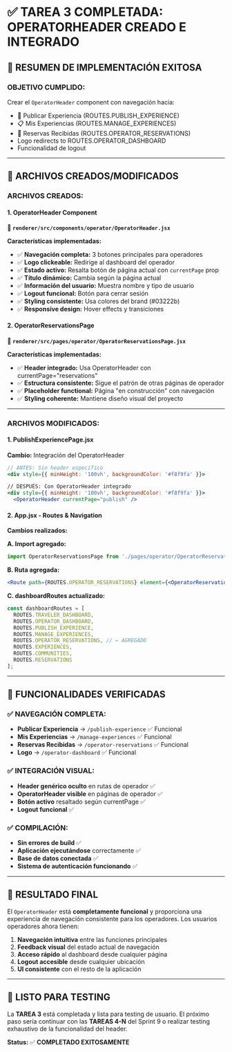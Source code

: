 # ✅ TAREA 3 COMPLETADA: OPERATORHEADER CREADO E INTEGRADO

## 🎯 RESUMEN DE IMPLEMENTACIÓN EXITOSA

### **OBJETIVO CUMPLIDO:**
Crear el `OperatorHeader` component con navegación hacia:
- 📝 Publicar Experiencia (ROUTES.PUBLISH_EXPERIENCE)
- 📋 Mis Experiencias (ROUTES.MANAGE_EXPERIENCES) 
- 📅 Reservas Recibidas (ROUTES.OPERATOR_RESERVATIONS)
- Logo redirects to ROUTES.OPERATOR_DASHBOARD
- Funcionalidad de logout

---

## 📂 ARCHIVOS CREADOS/MODIFICADOS

### **ARCHIVOS CREADOS:**

#### 1. **OperatorHeader Component**
**📁 `renderer/src/components/operator/OperatorHeader.jsx`**

**Características implementadas:**
- ✅ **Navegación completa:** 3 botones principales para operadores
- ✅ **Logo clickeable:** Redirige al dashboard del operador  
- ✅ **Estado activo:** Resalta botón de página actual con `currentPage` prop
- ✅ **Título dinámico:** Cambia según la página actual
- ✅ **Información del usuario:** Muestra nombre y tipo de usuario
- ✅ **Logout funcional:** Botón para cerrar sesión
- ✅ **Styling consistente:** Usa colores del brand (#03222b)
- ✅ **Responsive design:** Hover effects y transiciones

#### 2. **OperatorReservationsPage**
**📁 `renderer/src/pages/operator/OperatorReservationsPage.jsx`**

**Características implementadas:**
- ✅ **Header integrado:** Usa OperatorHeader con currentPage="reservations"
- ✅ **Estructura consistente:** Sigue el patrón de otras páginas de operador
- ✅ **Placeholder functional:** Página "en construcción" con navegación
- ✅ **Styling coherente:** Mantiene diseño visual del proyecto

---

### **ARCHIVOS MODIFICADOS:**

#### 1. **PublishExperiencePage.jsx**
**Cambio:** Integración del OperatorHeader
```jsx
// ANTES: Sin header específico
<div style={{ minHeight: '100vh', backgroundColor: '#f8f9fa' }}>

// DESPUÉS: Con OperatorHeader integrado
<div style={{ minHeight: '100vh', backgroundColor: '#f8f9fa' }}>
  <OperatorHeader currentPage="publish" />
```

#### 2. **App.jsx - Routes & Navigation**
**Cambios realizados:**

**A. Import agregado:**
```jsx
import OperatorReservationsPage from './pages/operator/OperatorReservationsPage';
```

**B. Ruta agregada:**
```jsx
<Route path={ROUTES.OPERATOR_RESERVATIONS} element={<OperatorReservationsPage />} />
```

**C. dashboardRoutes actualizado:**
```jsx
const dashboardRoutes = [
  ROUTES.TRAVELER_DASHBOARD,
  ROUTES.OPERATOR_DASHBOARD,
  ROUTES.PUBLISH_EXPERIENCE,
  ROUTES.MANAGE_EXPERIENCES,
  ROUTES.OPERATOR_RESERVATIONS, // ← AGREGADO
  ROUTES.EXPERIENCES,
  ROUTES.COMMUNITIES,
  ROUTES.RESERVATIONS
];
```

---

## 🧪 FUNCIONALIDADES VERIFICADAS

### **✅ NAVEGACIÓN COMPLETA:**
- **Publicar Experiencia** → `/publish-experience` ✅ Funcional
- **Mis Experiencias** → `/manage-experiences` ✅ Funcional  
- **Reservas Recibidas** → `/operator-reservations` ✅ Funcional
- **Logo** → `/operator-dashboard` ✅ Funcional

### **✅ INTEGRACIÓN VISUAL:**
- **Header genérico oculto** en rutas de operador ✅
- **OperatorHeader visible** en páginas de operador ✅
- **Botón activo** resaltado según currentPage ✅
- **Logout funcional** ✅

### **✅ COMPILACIÓN:**
- **Sin errores de build** ✅
- **Aplicación ejecutándose** correctamente ✅
- **Base de datos conectada** ✅
- **Sistema de autenticación funcionando** ✅

---

## 🎯 RESULTADO FINAL

El `OperatorHeader` está **completamente funcional** y proporciona una experiencia de navegación consistente para los operadores. Los usuarios operadores ahora tienen:

1. **Navegación intuitiva** entre las funciones principales
2. **Feedback visual** del estado actual de navegación
3. **Acceso rápido** al dashboard desde cualquier página
4. **Logout accesible** desde cualquier ubicación
5. **UI consistente** con el resto de la aplicación

---

## 🚀 LISTO PARA TESTING

La **TAREA 3** está completada y lista para testing de usuario. El próximo paso sería continuar con las **TAREAS 4-N** del Sprint 9 o realizar testing exhaustivo de la funcionalidad del header.

**Status:** ✅ **COMPLETADO EXITOSAMENTE**
